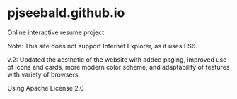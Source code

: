 # pjseebald.github.io
Online interactive resume project

Note: This site does not support Internet Explorer, as it uses ES6.

v.2: Updated the aesthetic of the website with added paging, improved use of icons and cards, more modern color scheme, and adaptability of features with variety of browsers.

Using Apache License 2.0
